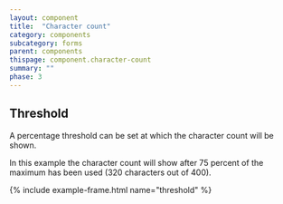 ```yaml
---
layout: component
title:  "Character count"
category: components
subcategory: forms
parent: components
thispage: component.character-count
summary: ""
phase: 3
---
```


## Threshold

A percentage threshold can be set at which the character count will be shown.

In this example the character count will show after 75 percent of the maximum has been used (320 characters out of 400).

{% include example-frame.html name="threshold" %}
